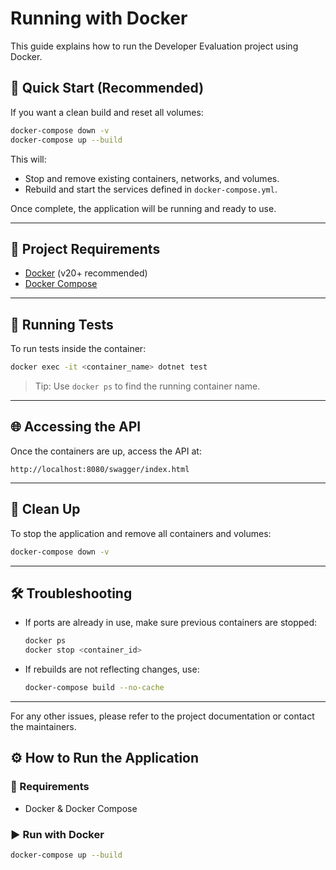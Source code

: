 # Running with Docker

This guide explains how to run the Developer Evaluation project using Docker.

## 🚀 Quick Start (Recommended)

If you want a clean build and reset all volumes:

```bash
docker-compose down -v
docker-compose up --build
```

This will:
- Stop and remove existing containers, networks, and volumes.
- Rebuild and start the services defined in `docker-compose.yml`.

Once complete, the application will be running and ready to use.

---

## 🐳 Project Requirements

- [Docker](https://docs.docker.com/get-docker/) (v20+ recommended)
- [Docker Compose](https://docs.docker.com/compose/install/)

---

## 🧪 Running Tests

To run tests inside the container:

```bash
docker exec -it <container_name> dotnet test
```

> Tip: Use `docker ps` to find the running container name.

---

## 🌐 Accessing the API

Once the containers are up, access the API at:

```
http://localhost:8080/swagger/index.html
```
---

## 🧹 Clean Up

To stop the application and remove all containers and volumes:

```bash
docker-compose down -v
```

---

## 🛠️ Troubleshooting

- If ports are already in use, make sure previous containers are stopped:
  ```bash
  docker ps
  docker stop <container_id>
  ```

- If rebuilds are not reflecting changes, use:
  ```bash
  docker-compose build --no-cache
  ```

---

For any other issues, please refer to the project documentation or contact the maintainers.


## ⚙️ How to Run the Application

### 🔧 Requirements

- Docker & Docker Compose

### ▶ Run with Docker

```bash
docker-compose up --build